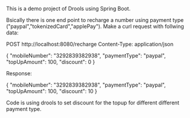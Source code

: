 This is a demo project of Drools using Spring Boot.

Bsically there is one end point to recharge a number using payment type ("paypal","tokenizedCard","applePay"). Make a curl request with follwing data:


POST http://localhost:8080/recharge
Content-Type: application/json

{
  "mobileNumber": "3292839382938",
  "paymentType": "paypal",
  "topUpAmount": 100,
  "discount": 0
}

Response:

{
  "mobileNumber": "3292839382938",
  "paymentType": "paypal",
  "topUpAmount": 100,
  "discount": 10
}

Code is using drools to set discount for the topup for different different payment type.
